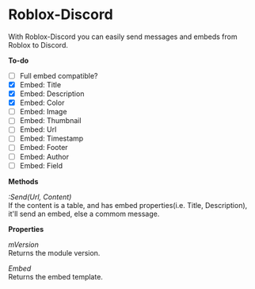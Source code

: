 # Roblox-Discord

With Roblox-Discord you can easily send messages and embeds from Roblox to Discord.

**To-do**

- [ ] Full embed compatible? 
- [x] Embed: Title
- [x] Embed: Description
- [x] Embed: Color
- [ ] Embed: Image
- [ ] Embed: Thumbnail
- [ ] Embed: Url
- [ ] Embed: Timestamp
- [ ] Embed: Footer
- [ ] Embed: Author
- [ ] Embed: Field

**Methods**

*:Send(Url, Content)* <br>
If the content is a table, and has embed properties(i.e. Title, Description), it'll send an embed, else a commom message.

**Properties**

 *mVersion* <br>
Returns the module version.

 *Embed* <br>
Returns the embed template.

